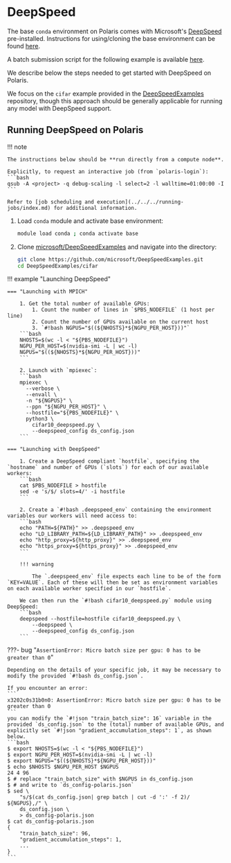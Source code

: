 # DeepSpeed

The base `conda` environment on Polaris comes with Microsoft's [DeepSpeed](https://github.com/microsoft/DeepSpeed) pre-installed. Instructions for using/cloning the base environment can be found [here](../python.md).

A batch submission script for the following example is available [here](https://github.com/argonne-lcf/GettingStarted/tree/master/DataScience/DeepSpeed).

We describe below the steps needed to get started with DeepSpeed on Polaris.

We focus on the `cifar` example provided in the [DeepSpeedExamples](https://github.com/microsoft/DeepSpeedExamples) repository, though this approach should be generally applicable for running any model with DeepSpeed support.

## Running DeepSpeed on Polaris

!!! note

    The instructions below should be **run directly from a compute node**.

    Explicitly, to request an interactive job (from `polaris-login`):
    ```bash
    qsub -A <project> -q debug-scaling -l select=2 -l walltime=01:00:00 -I
    ```

    Refer to [job scheduling and execution](../../../running-jobs/index.md) for additional information.

1. Load `conda` module and activate base environment:

    ```bash
    module load conda ; conda activate base
    ```

2. Clone [microsoft/DeepSpeedExamples](https://github.com/microsoft/DeepSpeedExamples) and navigate into the directory:

    ```bash
    git clone https://github.com/microsoft/DeepSpeedExamples.git
    cd DeepSpeedExamples/cifar
    ```

!!! example "Launching DeepSpeed"

    === "Launching with MPICH"

        1. Get the total number of available GPUs:
            1. Count the number of lines in `$PBS_NODEFILE` (1 host per line)
            2. Count the number of GPUs available on the current host
            3. `#!bash NGPUS="$((${NHOSTS}*${NGPU_PER_HOST}))"`
        ```bash
        NHOSTS=$(wc -l < "${PBS_NODEFILE}")
        NGPU_PER_HOST=$(nvidia-smi -L | wc -l)
        NGPUS="$((${NHOSTS}*${NGPU_PER_HOST}))"
        ```

        2. Launch with `mpiexec`:
        ```bash
        mpiexec \
          --verbose \
          --envall \
          -n "${NGPUS}" \
          --ppn "${NGPU_PER_HOST}" \
          --hostfile="${PBS_NODEFILE}" \
          python3 \
            cifar10_deepspeed.py \
            --deepspeed_config ds_config.json
        ```

    === "Launching with DeepSpeed"

        1. Create a DeepSpeed compliant `hostfile`, specifying the `hostname` and number of GPUs (`slots`) for each of our available workers:
        ```bash
        cat $PBS_NODEFILE > hostfile
        sed -e 's/$/ slots=4/' -i hostfile
        ```

        2. Create a `#!bash .deepspeed_env` containing the environment variables our workers will need access to:
        ```bash
        echo "PATH=${PATH}" >> .deepspeed_env
        echo "LD_LIBRARY_PATH=${LD_LIBRARY_PATH}" >> .deepspeed_env
        echo "http_proxy=${http_proxy}" >> .deepspeed_env
        echo "https_proxy=${https_proxy}" >> .deepspeed_env
        ```

        !!! warning

            The `.deepspeed_env` file expects each line to be of the form `KEY=VALUE`. Each of these will then be set as environment variables on each available worker specified in our `hostfile`.

        We can then run the `#!bash cifar10_deepspeed.py` module using DeepSpeed:
        ```bash
        deepspeed --hostfile=hostfile cifar10_deepspeed.py \
            --deepspeed \
            --deepspeed_config ds_config.json
        ```

???- bug "`AssertionError: Micro batch size per gpu: 0 has to be greater than 0`"

    Depending on the details of your specific job, it may be necessary to modify the provided `#!bash ds_config.json`.

    If you encounter an error:
    ```
    x3202c0s31b0n0: AssertionError: Micro batch size per gpu: 0 has to be greater than 0
    ```
    you can modify the `#!json "train_batch_size": 16` variable in the provided `ds_config.json` to the (total) number of available GPUs, and explicitly set `#!json "gradient_accumulation_steps": 1`, as shown below.
    ```bash
    $ export NHOSTS=$(wc -l < "${PBS_NODEFILE}")
    $ export NGPU_PER_HOST=$(nvidia-smi -L | wc -l)
    $ export NGPUS="$((${NHOSTS}*${NGPU_PER_HOST}))"
    $ echo $NHOSTS $NGPU_PER_HOST $NGPUS
    24 4 96
    $ # replace "train_batch_size" with $NGPUS in ds_config.json
    $ # and write to `ds_config-polaris.json`
    $ sed \
        "s/$(cat ds_config.json| grep batch | cut -d ':' -f 2)/ ${NGPUS},/" \
        ds_config.json \
        > ds_config-polaris.json
    $ cat ds_config-polaris.json
    {
        "train_batch_size": 96,
        "gradient_accumulation_steps": 1,
        ...
    }
    ```